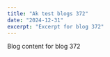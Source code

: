 ```yaml
---
title: "Ak test blogs 372"
date: "2024-12-31"
excerpt: "Excerpt for blog 372"
---
```


Blog content for blog 372